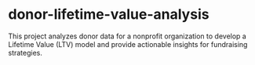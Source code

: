 # donor-lifetime-value-analysis
This project analyzes donor data for a nonprofit organization to develop a Lifetime Value (LTV) model and provide actionable insights for fundraising strategies.
